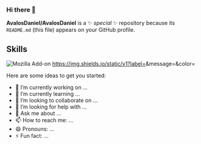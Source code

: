 ### Hi there 👋


**AvalosDaniel/AvalosDaniel** is a ✨ _special_ ✨ repository because its `README.md` (this file) appears on your GitHub profile.

## Skills
![Mozilla Add-on](https://img.shields.io/amo/v/daniel?color=red&label=Laravel&logo=Laravel&style=for-the-badge)
https://img.shields.io/static/v1?label=<LABEL>&message=<MESSAGE>&color=<red>

Here are some ideas to get you started:

- 🔭 I’m currently working on ...
- 🌱 I’m currently learning ...
- 👯 I’m looking to collaborate on ...
- 🤔 I’m looking for help with ...
- 💬 Ask me about ...
- 📫 How to reach me: ...
- 😄 Pronouns: ...
- ⚡ Fun fact: ...

